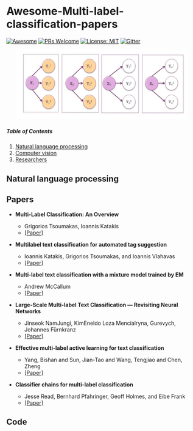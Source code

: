 # Awesome-Multi-label-classification-papers
[![Awesome](https://cdn.rawgit.com/sindresorhus/awesome/d7305f38d29fed78fa85652e3a63e154dd8e8829/media/badge.svg)](https://github.com/sindresorhus/awesome)
[![PRs Welcome](https://img.shields.io/badge/PRs-welcome-brightgreen.svg?style=flat-square)](http://makeapullrequest.com)
[![License: MIT](https://img.shields.io/badge/License-MIT-yellow.svg)](https://opensource.org/licenses/MIT)
[![Gitter](https://badges.gitter.im/Multi-label/community.svg)](https://gitter.im/Multi-label/community?utm_source=badge&utm_medium=badge&utm_campaign=pr-badge)
<p align="center">
  <img width="450" src="multi_label.png">
</p>


##### Table of Contents  

1. [Natural language processing](#NLP)  
2. [Computer vision](#Computer-vision)
3. [Researchers](#Researchers)



## Natural language processing

## Papers


- **Multi-Label Classification: An Overview**
  - Grigorios Tsoumakas, Ioannis Katakis 
  - [[Paper]](http://citeseerx.ist.psu.edu/viewdoc/summary?doi=10.1.1.104.9401)
  
- **Multilabel text classification for automated tag suggestion**
  - Ioannis Katakis, Grigorios Tsoumakas, and Ioannis Vlahavas
  - [[Paper]](https://www.kde.cs.uni-kassel.de/ws/rsdc08/pdf/9.pdf)


- **Multi-label text classification with a mixture model trained by EM**
  - Andrew McCallum
  - [[Paper]](https://mimno.infosci.cornell.edu/info6150/readings/multilabel.pdf)


- **Large-Scale Multi-label Text Classification — Revisiting Neural Networks**
  - Jinseok NamJungi, KimEneldo Loza MencíaIryna, Gurevych, Johannes Fürnkranz
  - [[Paper]](https://arxiv.org/pdf/1312.5419)

- **Effective multi-label active learning for text classification**
  - Yang, Bishan and Sun, Jian-Tao and Wang, Tengjiao and Chen, Zheng
  - [[Paper]](https://dl.acm.org/citation.cfm?id=1557119)
  
- **Classifier chains for multi-label classification**
  - Jesse Read, Bernhard Pfahringer, Geoff Holmes, and Eibe Frank
  - [[Paper]](https://link.springer.com/content/pdf/10.1007/978-3-642-04174-7_17.pdf)
  
  
## Code


